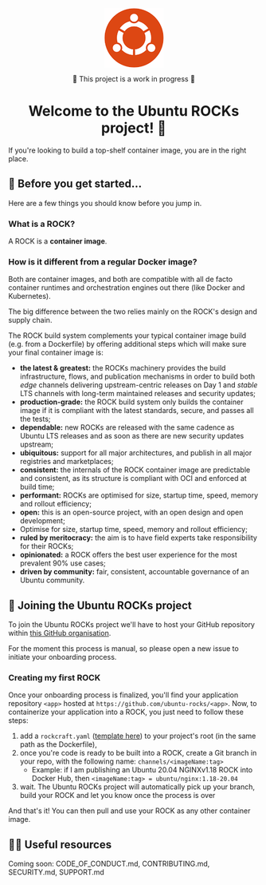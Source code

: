     
<div align="center">
 <img align="center" src="assets/logo.gif">
 
 :construction: This project is a work in progress :construction:

 # Welcome to the Ubuntu ROCKs project! 👋 
</div>

If you're looking to build a top-shelf container image, you are in the right place.

## 🍿 Before you get started...

Here are a few things you should know before you jump in.

### What is a ROCK?

A ROCK is a **container image**. 

### How is it different from a regular Docker image?

Both are container images, and both are compatible with all de facto container runtimes and orchestration engines out there (like Docker and Kubernetes).

The big difference between the two relies mainly on the ROCK's design and supply chain.

The ROCK build system complements your typical container image build (e.g. from a Dockerfile) by offering additional steps which will make sure your final container image is:

 - **the latest & greatest:** the ROCKs machinery provides the build infrastructure, flows, and publication mechanisms in order to build both _edge_ channels delivering upstream-centric releases on Day 1 and _stable_ LTS channels with long-term maintained releases and security updates;
 - **production-grade:** the ROCK build system only builds the container image if it is compliant with the latest standards, secure, and passes all the tests;
 - **dependable:** new ROCKs are released with the same cadence as Ubuntu LTS releases and as soon as there are new security updates upstream;
 - **ubiquitous:** support for all major architectures, and publish in all major registries and marketplaces;
 - **consistent:** the internals of the ROCK container image are predictable and consistent, as its structure is compliant with OCI and enforced at build time;
 - **performant:** ROCKs are optimised for size, startup time, speed, memory and rollout efficiency;
 - **open:** this is an open-source project, with an open design and open development;
 - Optimise for size, startup time, speed, memory and rollout efficiency;
 - **ruled by meritocracy:** the aim is to have field experts take responsibility for their ROCKs;
 - **opinionated:** a ROCK offers the best user experience for the most prevalent 90% use cases;
 - **driven by community:** fair, consistent, accountable governance of an Ubuntu community.


## 🌈 Joining the Ubuntu ROCKs project

To join the Ubuntu ROCKs project we'll have to host your GitHub repository within [this GitHub organisation](https://github.com/ubuntu-rocks).

For the moment this process is manual, so please open a new issue to initiate your onboarding process.

### Creating my first ROCK

Once your onboarding process is finalized, you'll find your application repository `<app>` hosted at `https://github.com/ubuntu-rocks/<app>`. Now, to containerize your application into a ROCK, you just need to follow these steps:

 1. add a `rockcraft.yaml` ([template here](../rockcraft.yaml.template)) to your project's root (in the same path as the Dockerfile), 
 2. once you're code is ready to be built into a ROCK, create a Git branch in your repo, with the following name: `channels/<imageName:tag>`
     - Example: if I am publishing an Ubuntu 20.04 NGINXv1.18 ROCK into Docker Hub, then `<imageName:tag> = ubuntu/nginx:1.18-20.04`
 3. wait. The Ubuntu ROCKs project will automatically pick up your branch, build your ROCK and let you know once the process is over

And that's it! You can then pull and use your ROCK as any other container image.


## 👩‍💻 Useful resources

Coming soon: CODE_OF_CONDUCT.md, CONTRIBUTING.md, SECURITY.md, SUPPORT.md	

